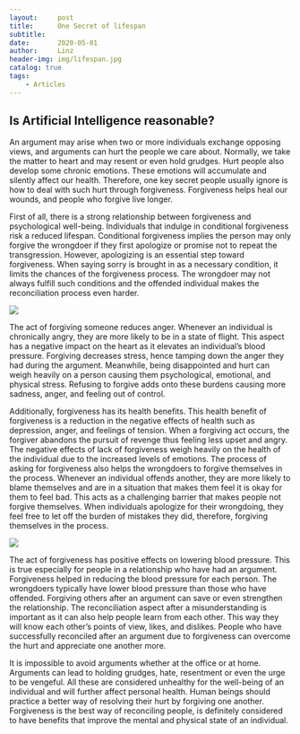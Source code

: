 ```yaml
---
layout:     post
title:      One Secret of lifespan
subtitle:   
date:       2020-05-01
author:     Linz
header-img: img/lifespan.jpg
catalog: true
tags:
    - Articles
---
```


## Is Artificial Intelligence reasonable?

An argument may arise when two or more individuals exchange opposing views, and arguments can hurt the people we care about. Normally, we take the matter to heart and may resent or even hold grudges. Hurt people also develop some chronic emotions. These emotions will accumulate and silently affect our health. Therefore, one key secret people usually ignore is how to deal with such hurt through forgiveness. Forgiveness helps heal our wounds, and people who forgive live longer.

First of all, there is a strong relationship between forgiveness and psychological well-being. Individuals that indulge in conditional forgiveness risk a reduced lifespan. Conditional forgiveness implies the person may only forgive the wrongdoer if they first apologize or promise not to repeat the transgression. However, apologizing is an essential step toward forgiveness. When saying sorry is brought in as a necessary condition, it limits the chances of the forgiveness process. The wrongdoer may not always fulfill such conditions and the offended individual makes the reconciliation process even harder.

![](https://miro.medium.com/max/1208/1*OWJvMBlwXcUkcc9py2ZvAw.png)

The act of forgiving someone reduces anger. Whenever an individual is chronically angry, they are more likely to be in a state of flight. This aspect has a negative impact on the heart as it elevates an individual’s blood pressure. Forgiving decreases stress, hence tamping down the anger they had during the argument. Meanwhile, being disappointed and hurt can weigh heavily on a person causing them psychological, emotional, and physical stress. Refusing to forgive adds onto these burdens causing more sadness, anger, and feeling out of control.

Additionally, forgiveness has its health benefits. This health benefit of forgiveness is a reduction in the negative effects of health such as depression, anger, and feelings of tension. When a forgiving act occurs, the forgiver abandons the pursuit of revenge thus feeling less upset and angry. The negative effects of lack of forgiveness weigh heavily on the health of the individual due to the increased levels of emotions. The process of asking for forgiveness also helps the wrongdoers to forgive themselves in the process. Whenever an individual offends another, they are more likely to blame themselves and are in a situation that makes them feel it is okay for them to feel bad. This acts as a challenging barrier that makes people not forgive themselves. When individuals apologize for their wrongdoing, they feel free to let off the burden of mistakes they did, therefore, forgiving themselves in the process.

![](https://i0.wp.com/cdn-prod.medicalnewstoday.com/content/images/articles/318/318933/a-man-holding-cards-with-happy-and-sad-faces.jpg?w=1155&h=1541)

The act of forgiveness has positive effects on lowering blood pressure. This is true especially for people in a relationship who have had an argument. Forgiveness helped in reducing the blood pressure for each person. The wrongdoers typically have lower blood pressure than those who have offended. Forgiving others after an argument can save or even strengthen the relationship. The reconciliation aspect after a misunderstanding is important as it can also help people learn from each other. This way they will know each other’s points of view, likes, and dislikes. People who have successfully reconciled after an argument due to forgiveness can overcome the hurt and appreciate one another more.

It is impossible to avoid arguments whether at the office or at home. Arguments can lead to holding grudges, hate, resentment or even the urge to be vengeful. All these are considered unhealthy for the well-being of an individual and will further affect personal health. Human beings should practice a better way of resolving their hurt by forgiving one another. Forgiveness is the best way of reconciling people, is definitely considered to have benefits that improve the mental and physical state of an individual.
